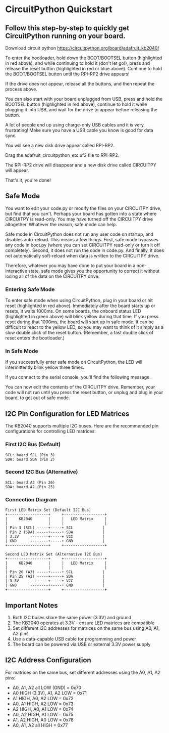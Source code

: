 # CircuitPython Quickstart
## Follow this step-by-step to quickly get CircuitPython running on your board.
Download circuit python
https://circuitpython.org/board/adafruit_kb2040/

To enter the bootloader, hold down the BOOT/BOOTSEL button (highlighted in red above), and while continuing to hold it (don't let go!), press and release the reset button (highlighted in red or blue above). Continue to hold the BOOT/BOOTSEL button until the RPI-RP2 drive appears!

If the drive does not appear, release all the buttons, and then repeat the process above.

You can also start with your board unplugged from USB, press and hold the BOOTSEL button (highlighted in red above), continue to hold it while plugging it into USB, and wait for the drive to appear before releasing the button.

A lot of people end up using charge-only USB cables and it is very frustrating! Make sure you have a USB cable you know is good for data sync.

You will see a new disk drive appear called RPI-RP2.

Drag the adafruit_circuitpython_etc.uf2 file to RPI-RP2.

The RPI-RP2 drive will disappear and a new disk drive called CIRCUITPY will appear.

That's it, you're done!

## Safe Mode
You want to edit your code.py or modify the files on your CIRCUITPY drive, but find that you can't. Perhaps your board has gotten into a state where CIRCUITPY is read-only. You may have turned off the CIRCUITPY drive altogether. Whatever the reason, safe mode can help.

Safe mode in CircuitPython does not run any user code on startup, and disables auto-reload. This means a few things. First, safe mode bypasses any code in boot.py (where you can set CIRCUITPY read-only or turn it off completely). Second, it does not run the code in code.py. And finally, it does not automatically soft-reload when data is written to the CIRCUITPY drive.

Therefore, whatever you may have done to put your board in a non-interactive state, safe mode gives you the opportunity to correct it without losing all of the data on the CIRCUITPY drive.

### Entering Safe Mode
To enter safe mode when using CircuitPython, plug in your board or hit reset (highlighted in red above). Immediately after the board starts up or resets, it waits 1000ms. On some boards, the onboard status LED (highlighted in green above) will blink yellow during that time. If you press reset during that 1000ms, the board will start up in safe mode. It can be difficult to react to the yellow LED, so you may want to think of it simply as a slow double click of the reset button. (Remember, a fast double click of reset enters the bootloader.)

### In Safe Mode
If you successfully enter safe mode on CircuitPython, the LED will intermittently blink yellow three times.

If you connect to the serial console, you'll find the following message.

You can now edit the contents of the CIRCUITPY drive. Remember, your code will not run until you press the reset button, or unplug and plug in your board, to get out of safe mode.

## I2C Pin Configuration for LED Matrices

The KB2040 supports multiple I2C buses. Here are the recommended pin configurations for controlling LED matrices:

### First I2C Bus (Default)
```
SCL: board.SCL (Pin 3)
SDA: board.SDA (Pin 2)
```

### Second I2C Bus (Alternative)
```
SCL: board.A3 (Pin 26)
SDA: board.A2 (Pin 25)
```

### Connection Diagram

```
First LED Matrix Set (Default I2C Bus)
+------------------+     +------------------+
|     KB2040       |     |   LED Matrix     |
|                  |     |                  |
| Pin 3 (SCL) -----+-----+ SCL             |
| Pin 2 (SDA) -----+-----+ SDA             |
| 3.3V     --------+-----+ VCC             |
| GND      --------+-----+ GND             |
+------------------+     +------------------+

Second LED Matrix Set (Alternative I2C Bus)
+------------------+     +------------------+
|     KB2040       |     |   LED Matrix     |
|                  |     |                  |
| Pin 26 (A3) -----+-----+ SCL             |
| Pin 25 (A2) -----+-----+ SDA             |
| 3.3V     --------+-----+ VCC             |
| GND      --------+-----+ GND             |
+------------------+     +------------------+
```

## Important Notes
1. Both I2C buses share the same power (3.3V) and ground
2. The KB2040 operates at 3.3V - ensure LED matrices are compatible
3. Set different I2C addresses for matrices on the same bus using A0, A1, A2 pins
4. Use a data-capable USB cable for programming and power
5. The board can be powered via USB or external 3.3V power supply

## I2C Address Configuration
For matrices on the same bus, set different addresses using the A0, A1, A2 pins:
- A0, A1, A2 all LOW (GND) = 0x70
- A0 HIGH (3.3V), A1, A2 LOW = 0x71
- A1 HIGH, A0, A2 LOW = 0x72
- A0, A1 HIGH, A2 LOW = 0x73
- A2 HIGH, A0, A1 LOW = 0x74
- A0, A2 HIGH, A1 LOW = 0x75
- A1, A2 HIGH, A0 LOW = 0x76
- A0, A1, A2 all HIGH = 0x77